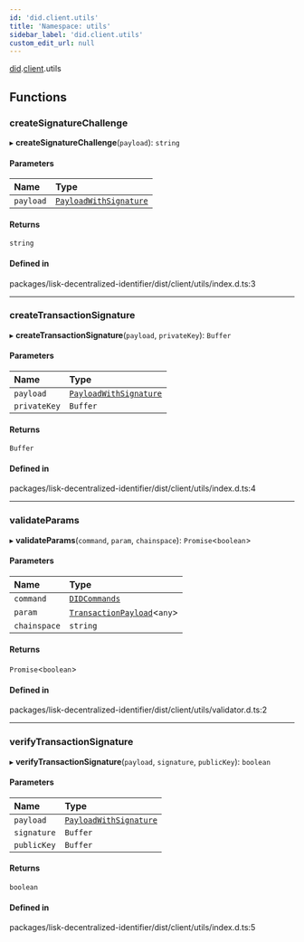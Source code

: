 ```yaml
---
id: 'did.client.utils'
title: 'Namespace: utils'
sidebar_label: 'did.client.utils'
custom_edit_url: null
---
```


[did](did.md).[client](did.client.md).utils

## Functions

### createSignatureChallenge

▸ **createSignatureChallenge**(`payload`): `string`

#### Parameters

| Name      | Type                                                  |
| :-------- | :---------------------------------------------------- |
| `payload` | [`PayloadWithSignature`](did.md#payloadwithsignature) |

#### Returns

`string`

#### Defined in

packages/lisk-decentralized-identifier/dist/client/utils/index.d.ts:3

---

### createTransactionSignature

▸ **createTransactionSignature**(`payload`, `privateKey`): `Buffer`

#### Parameters

| Name         | Type                                                  |
| :----------- | :---------------------------------------------------- |
| `payload`    | [`PayloadWithSignature`](did.md#payloadwithsignature) |
| `privateKey` | `Buffer`                                              |

#### Returns

`Buffer`

#### Defined in

packages/lisk-decentralized-identifier/dist/client/utils/index.d.ts:4

---

### validateParams

▸ **validateParams**(`command`, `param`, `chainspace`): `Promise`<`boolean`\>

#### Parameters

| Name         | Type                                                                    |
| :----------- | :---------------------------------------------------------------------- |
| `command`    | [`DIDCommands`](did.md#didcommands)                                     |
| `param`      | [`TransactionPayload`](../interfaces/did.TransactionPayload.md)<`any`\> |
| `chainspace` | `string`                                                                |

#### Returns

`Promise`<`boolean`\>

#### Defined in

packages/lisk-decentralized-identifier/dist/client/utils/validator.d.ts:2

---

### verifyTransactionSignature

▸ **verifyTransactionSignature**(`payload`, `signature`, `publicKey`): `boolean`

#### Parameters

| Name        | Type                                                  |
| :---------- | :---------------------------------------------------- |
| `payload`   | [`PayloadWithSignature`](did.md#payloadwithsignature) |
| `signature` | `Buffer`                                              |
| `publicKey` | `Buffer`                                              |

#### Returns

`boolean`

#### Defined in

packages/lisk-decentralized-identifier/dist/client/utils/index.d.ts:5
